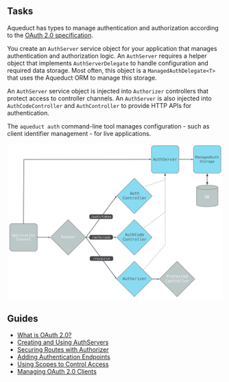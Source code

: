 ## Tasks

Aqueduct has types to manage authentication and authorization according to the [OAuth 2.0 specification](https://tools.ietf.org/html/rfc6749).

You create an `AuthServer` service object for your application that manages authentication and authorization logic. An `AuthServer` requires a helper object that implements `AuthServerDelegate` to handle configuration and required data storage. Most often, this object is a `ManagedAuthDelegate<T>` that uses the Aqueduct ORM to manage this storage.

An `AuthServer` service object is injected into `Authorizer` controllers that protect access to controller channels. An `AuthServer` is also injected into `AuthCodeController` and `AuthController` to provide HTTP APIs for authentication.

The `aqueduct auth` command-line tool manages configuration - such as client identifier management - for live applications.

![Authorization Objects](../img/authobjects.png)

## Guides

- [What is OAuth 2.0?](what_is_oauth.md)
- [Creating and Using AuthServers](server.md)
- [Securing Routes with Authorizer](authorizer.md)
- [Adding Authentication Endpoints](controllers.md)
- [Using Scopes to Control Access](auth_scopes.md)
- [Managing OAuth 2.0 Clients](cli.md)
